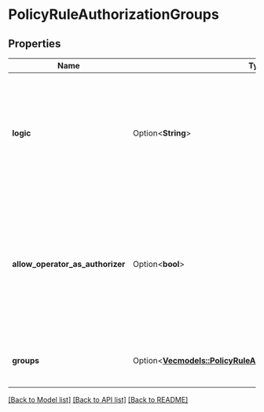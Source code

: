 # PolicyRuleAuthorizationGroups

## Properties

Name | Type | Description | Notes
------------ | ------------- | ------------- | -------------
**logic** | Option<**String**> | * AND - requires approval of all authorization groups * OR - requires approval of at least one of the authorization groups  | [optional]
**allow_operator_as_authorizer** | Option<**bool**> | Defines whether the user who initiates a transaction can approve their own transaction and count toward the approval threshold for their transaction | [optional]
**groups** | Option<[**Vec<models::PolicyRuleAuthorizationGroupsGroupsInner>**](PolicyRule_authorizationGroups_groups_inner.md)> | Groups of entities which can approve the transaction | [optional]

[[Back to Model list]](../README.md#documentation-for-models) [[Back to API list]](../README.md#documentation-for-api-endpoints) [[Back to README]](../README.md)



